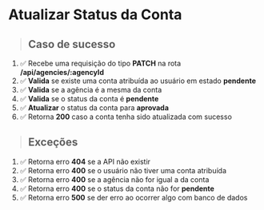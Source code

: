 # Atualizar Status da Conta

> ## Caso de sucesso

1. ✅ Recebe uma requisição do tipo **PATCH** na rota **/api/agencies/:agencyId**
2. ✅ **Valida** se existe uma conta atribuída ao usuário em estado **pendente**
3. ✅ **Valida** se a agência é a mesma da conta
4. ✅ **Valida** se o status da conta é **pendente**
5. ✅ **Atualizar** o status da conta para **aprovada**
6. ✅ Retorna **200** caso a conta tenha sido atualizada com sucesso

> ## Exceções

1. ✅ Retorna erro **404** se a API não existir
2. ✅ Retorna erro **400** se o usuário não tiver uma conta atribuída
3. ✅ Retorna erro **400** se a agência não for igual a da conta
4. ✅ Retorna erro **400** se o status da conta não for **pendente**
5. ✅ Retorna erro **500** se der erro ao ocorrer algo com banco de dados